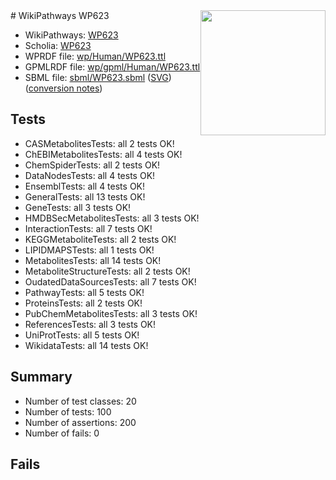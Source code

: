 <img style="float: right; width: 200px" src="../logo.png" />
# WikiPathways WP623

* WikiPathways: [WP623](https://identifiers.org/wikipathways:WP623)
* Scholia: [WP623](https://scholia.toolforge.org/wikipathways/WP623)
* WPRDF file: [wp/Human/WP623.ttl](../wp/Human/WP623.ttl)
* GPMLRDF file: [wp/gpml/Human/WP623.ttl](../wp/gpml/Human/WP623.ttl)
* SBML file: [sbml/WP623.sbml](../sbml/WP623.sbml) ([SVG](../sbml/WP623.svg)) ([conversion notes](../sbml/WP623.txt))

## Tests
* CASMetabolitesTests: all 2 tests OK!
* ChEBIMetabolitesTests: all 4 tests OK!
* ChemSpiderTests: all 2 tests OK!
* DataNodesTests: all 4 tests OK!
* EnsemblTests: all 4 tests OK!
* GeneralTests: all 13 tests OK!
* GeneTests: all 3 tests OK!
* HMDBSecMetabolitesTests: all 3 tests OK!
* InteractionTests: all 7 tests OK!
* KEGGMetaboliteTests: all 2 tests OK!
* LIPIDMAPSTests: all 1 tests OK!
* MetabolitesTests: all 14 tests OK!
* MetaboliteStructureTests: all 2 tests OK!
* OudatedDataSourcesTests: all 7 tests OK!
* PathwayTests: all 5 tests OK!
* ProteinsTests: all 2 tests OK!
* PubChemMetabolitesTests: all 3 tests OK!
* ReferencesTests: all 3 tests OK!
* UniProtTests: all 5 tests OK!
* WikidataTests: all 14 tests OK!


## Summary

* Number of test classes: 20
* Number of tests: 100
* Number of assertions: 200
* Number of fails: 0

## Fails

